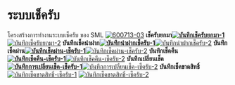 # ระบบเช็ครับ

โครงสร้างการทำงานระบบเช็ครับ ของ SML [![600713-03](/images/600713-03.jpg)](/images/600713-03.jpg)
**เช็ครับยกมา[![บันทึกเช็ครับยกมา-1](/images/บันทึกเช็ครับยกมา-1.jpg)](/images/บันทึกเช็ครับยกมา-1.jpg)**[![บันทึกเช็ครับยกมา-2](/images/บันทึกเช็ครับยกมา-2.jpg)](/images/บันทึกเช็ครับยกมา-2.jpg)
**บันทึกเช็คนำฝาก[![บันทึกนำฝากเช็ครับ-1](/images/บันทึกนำฝากเช็ครับ-1.jpg)](/images/บันทึกนำฝากเช็ครับ-1.jpg)**[![บันทึกนำฝากเช็ครับ-2](/images/บันทึกนำฝากเช็ครับ-2.jpg)](/images/บันทึกนำฝากเช็ครับ-2.jpg)
**บันทึกเช็คผ่าน[![บันทึกเช็คผ่าน-เช็ครับ-1](/images/บันทึกเช็คผ่าน-เช็ครับ-1.jpg)](/images/บันทึกเช็คผ่าน-เช็ครับ-1.jpg)**[![บันทึกเช็คผ่าน-เช็ครับ-2](/images/บันทึกเช็คผ่าน-เช็ครับ-2.jpg)](/images/บันทึกเช็คผ่าน-เช็ครับ-2.jpg)
**บันทึกเช็คคืน[![บันทึกเช็คคืน-เช็ครับ-1](/images/บันทึกเช็คคืน-เช็ครับ-1.jpg)](/images/บันทึกเช็คคืน-เช็ครับ-1.jpg)**[![บันทึกเช็คคืน-เช็ครับ-2](/images/บันทึกเช็คคืน-เช็ครับ-2.jpg)](/images/บันทึกเช็คคืน-เช็ครับ-2.jpg)
**บันทึกเปลี่ยนเช็ค[![บันทึกการเปลี่ยนเช็ค-เช็ครับ-1](/images/บันทึกการเปลี่ยนเช็ค-เช็ครับ-1.jpg)](/images/บันทึกการเปลี่ยนเช็ค-เช็ครับ-1.jpg)**[![บันทึกการเปลี่ยนเช็ค-เช็ครับ-2](/images/บันทึกการเปลี่ยนเช็ค-เช็ครับ-2.jpg)](/images/บันทึกการเปลี่ยนเช็ค-เช็ครับ-2.jpg)
**บันทึกเช็คขาดสิทธิ์**[![บันทึกเช็คขาดสิทธิ์-เช็ครับ-1](/images/บันทึกเช็คขาดสิทธิ์-เช็ครับ-1.jpg)](/images/บันทึกเช็คขาดสิทธิ์-เช็ครับ-1.jpg)
[![บันทึกเช็คขาดสิทธิ์-เช็ครับ-2](/images/บันทึกเช็คขาดสิทธิ์-เช็ครับ-2.jpg)](/images/บันทึกเช็คขาดสิทธิ์-เช็ครับ-2.jpg)  

